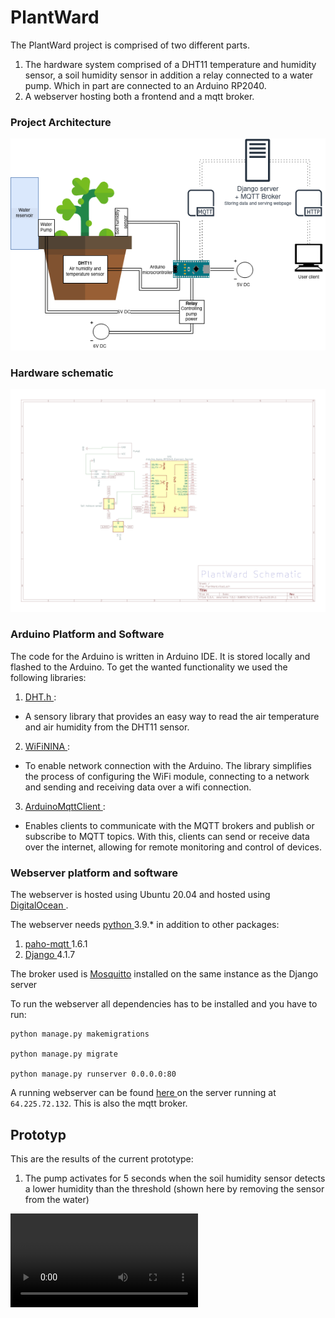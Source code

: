 # PlantWard

The PlantWard project is comprised of two different parts.

1. The hardware system comprised of a DHT11 temperature and humidity sensor, a soil humidity sensor in addition a relay connected to a water pump. Which in part are connected to an Arduino RP2040.
2. A webserver hosting both a frontend and a mqtt broker.

### Project Architecture
![Alt text](./resources/plantward_architecture.png)

### Hardware schematic
![Alt text](./resources/plantward_schematic.png)

### Arduino Platform and Software

The code for the Arduino is written in Arduino IDE. It is stored locally and flashed to the Arduino. To get the wanted functionality we used the following libraries:
1. [ DHT.h ](https://www.arduino.cc/reference/en/libraries/dht-sensor-library/): 
- A sensory library that provides an easy way to read the air temperature and air humidity from the DHT11 sensor.
2. [ WiFiNINA ](https://github.com/arduino-libraries/WiFiNINA):
- To enable network connection with the Arduino. The library simplifies the process of configuring the WiFi module, connecting to a network and sending and receiving data over a wifi connection. 
3. [ ArduinoMqttClient ](https://github.com/arduino-libraries/ArduinoMqttClient):
- Enables clients to communicate with the MQTT brokers and publish or subscribe to MQTT topics. With this, clients can send or receive data over the internet, allowing for remote monitoring and control of devices.

### Webserver platform and software
The webserver is hosted using Ubuntu 20.04 and hosted using [ DigitalOcean ](https://www.digitalocean.com/).

The webserver needs [ python ](https://www.python.org/downloads/release/python-390/) 3.9.* in addition to other packages:
1. [ paho-mqtt ](https://pypi.org/project/paho-mqtt/) 1.6.1
2. [ Django ](https://pypi.org/project/Django/) 4.1.7

The broker used is [Mosquitto](https://mosquitto.org/download/) installed on the same instance as the Django server

To run the webserver all dependencies has to be installed and you have to run:

```
python manage.py makemigrations

python manage.py migrate

python manage.py runserver 0.0.0.0:80
```

A running webserver can be found [ here ](http://64.225.72.132/) on the server running at `64.225.72.132`. This is also the mqtt broker.

## Prototyp

This are the results of the current prototype:

1. The pump activates for 5 seconds when the soil humidity sensor detects a lower humidity than the threshold (shown here by removing the sensor from the water)
<video controls>
  <source src="./resources/pump.mp4" type="video/mp4">
</video>